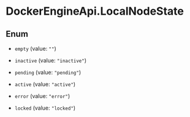 # DockerEngineApi.LocalNodeState

## Enum


* `empty` (value: `""`)

* `inactive` (value: `"inactive"`)

* `pending` (value: `"pending"`)

* `active` (value: `"active"`)

* `error` (value: `"error"`)

* `locked` (value: `"locked"`)


